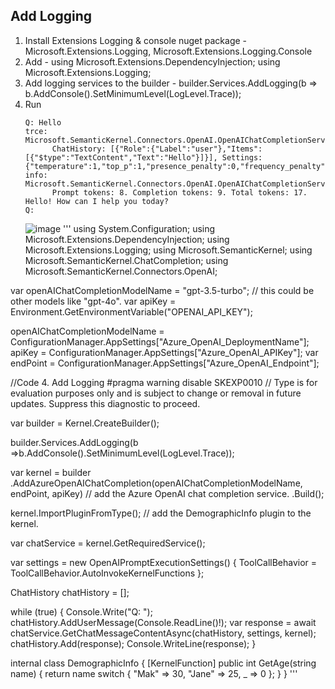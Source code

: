 ﻿## Add Logging
  1. Install Extensions Logging & console nuget package - Microsoft.Extensions.Logging, Microsoft.Extensions.Logging.Console
  1. Add  - using Microsoft.Extensions.DependencyInjection; using Microsoft.Extensions.Logging;
  1. Add logging services to the builder - builder.Services.AddLogging(b => b.AddConsole().SetMinimumLevel(LogLevel.Trace));
  2. Run
      ```console
      Q: Hello
      trce: Microsoft.SemanticKernel.Connectors.OpenAI.OpenAIChatCompletionService[0]
            ChatHistory: [{"Role":{"Label":"user"},"Items":[{"$type":"TextContent","Text":"Hello"}]}], Settings: {"temperature":1,"top_p":1,"presence_penalty":0,"frequency_penalty":0,"max_tokens":null,"stop_sequences":null,"results_per_prompt":1,"seed":null,"response_format":null,"chat_system_prompt":null,"token_selection_biases":null,"ToolCallBehavior":null,"User":null,"logprobs":null,"top_logprobs":null,"model_id":null}
      info: Microsoft.SemanticKernel.Connectors.OpenAI.OpenAIChatCompletionService[0]
            Prompt tokens: 8. Completion tokens: 9. Total tokens: 17.
      Hello! How can I help you today?
      Q:
      ```
      ![image](https://github.com/user-attachments/assets/aa604d7c-5c5e-4cdd-b242-cb7b710b038f)
'''
using System.Configuration;
using Microsoft.Extensions.DependencyInjection;
using Microsoft.Extensions.Logging;
using Microsoft.SemanticKernel;
using Microsoft.SemanticKernel.ChatCompletion;
using Microsoft.SemanticKernel.Connectors.OpenAI;

var openAIChatCompletionModelName = "gpt-3.5-turbo"; // this could be other models like "gpt-4o".
var apiKey = Environment.GetEnvironmentVariable("OPENAI_API_KEY");

openAIChatCompletionModelName = ConfigurationManager.AppSettings["Azure_OpenAI_DeploymentName"];
apiKey = ConfigurationManager.AppSettings["Azure_OpenAI_APIKey"];
var endPoint = ConfigurationManager.AppSettings["Azure_OpenAI_Endpoint"];

//Code 4. Add Logging
#pragma warning disable SKEXP0010 // Type is for evaluation purposes only and is subject to change or removal in future updates. Suppress this diagnostic to proceed.

var builder = Kernel.CreateBuilder();

builder.Services.AddLogging(b =>b.AddConsole().SetMinimumLevel(LogLevel.Trace));

var kernel = builder
                .AddAzureOpenAIChatCompletion(openAIChatCompletionModelName, endPoint, apiKey) // add the Azure OpenAI chat completion service.
                .Build();

kernel.ImportPluginFromType<DemographicInfo>(); // add the DemographicInfo plugin to the kernel.

var chatService = kernel.GetRequiredService<IChatCompletionService>();

var settings = new OpenAIPromptExecutionSettings() { ToolCallBehavior = ToolCallBehavior.AutoInvokeKernelFunctions };

ChatHistory chatHistory = [];

while (true)
{
    Console.Write("Q: ");
    chatHistory.AddUserMessage(Console.ReadLine()!);
    var response = await chatService.GetChatMessageContentAsync(chatHistory, settings, kernel);
    chatHistory.Add(response);
    Console.WriteLine(response);
}

internal class DemographicInfo
{
    [KernelFunction]
    public int GetAge(string name)
    {
        return name switch
        {
            "Mak" => 30,
            "Jane" => 25,
            _ => 0
        };
    }
}
'''
